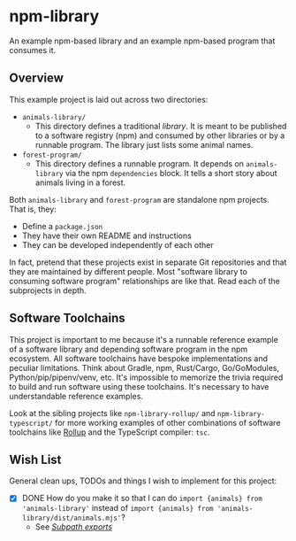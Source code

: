 # npm-library

An example npm-based library and an example npm-based program that consumes it.


## Overview

This example project is laid out across two directories:

* `animals-library/`
  * This directory defines a traditional *library*. It is meant to be published to a software registry (npm) and
    consumed by other libraries or by a runnable program. The library just lists some animal names. 
* `forest-program/`
  * This directory defines a runnable program. It depends on `animals-library` via the npm `dependencies` block. It
    tells a short story about animals living in a forest.

Both `animals-library` and `forest-program` are standalone npm projects. That is, they:

* Define a `package.json`
* They have their own README and instructions
* They can be developed independently of each other

In fact, pretend that these projects exist in separate Git repositories and that they are maintained by different people.
Most "software library to consuming software program" relationships are like that. Read each of the subprojects in
depth.


## Software Toolchains 

This project is important to me because it's a runnable reference example of a software library and depending software
program in the npm ecosystem. All software toolchains have bespoke implementations and peculiar limitations. Think about
Gradle, npm, Rust/Cargo, Go/GoModules, Python/pip/pipenv/venv, etc. It's impossible to memorize the trivia required to
build and run software using these toolchains. It's necessary to have understandable reference examples.

Look at the sibling projects like `npm-library-rollup/` and `npm-library-typescript/` for more working examples of other
combinations of software toolchains like [Rollup](https://rollupjs.org/guide/en/) and the TypeScript compiler: `tsc`. 


## Wish List

General clean ups, TODOs and things I wish to implement for this project:

* [x] DONE How do you make it so that I can do `import {animals} from 'animals-library'` instead of `import {animals} from 'animals-library/dist/animals.mjs'`?
  * See [*Subpath exports*](https://nodejs.org/api/packages.html#subpath-exports)
